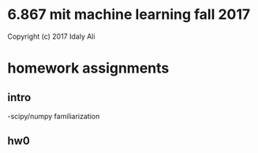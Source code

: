 
6.867 mit machine learning fall 2017
====================================

Copyright (c) 2017
Idaly Ali

homework assignments
====================

intro
-----
-scipy/numpy familiarization

hw0
--

